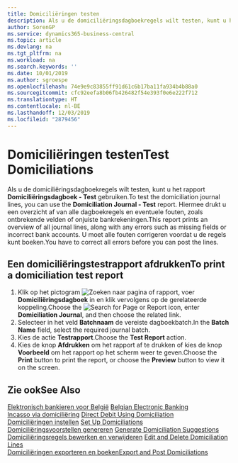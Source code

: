 ```yaml
---
title: Domiciliëringen testen
description: Als u de domiciliëringsdagboekregels wilt testen, kunt u het rapport Domiciliëringsdagboek - Test gebruiken. Hiermee drukt u een overzicht af van alle dagboekregels en eventuele fouten, zoals ontbrekende velden of onjuiste bankrekeningen.
author: SorenGP
ms.service: dynamics365-business-central
ms.topic: article
ms.devlang: na
ms.tgt_pltfrm: na
ms.workload: na
ms.search.keywords: ''
ms.date: 10/01/2019
ms.author: sgroespe
ms.openlocfilehash: 74e9e9c83855ff91d61c6b17ba11fa934b4b88a0
ms.sourcegitcommit: cfc92eefa8b06fb426482f54e393f0e6e222f712
ms.translationtype: HT
ms.contentlocale: nl-BE
ms.lasthandoff: 12/03/2019
ms.locfileid: "2879456"
---
```

# <a name="test-domiciliations"></a><span data-ttu-id="67f3a-104">Domiciliëringen testen</span><span class="sxs-lookup"><span data-stu-id="67f3a-104">Test Domiciliations</span></span>
<span data-ttu-id="67f3a-105">Als u de domiciliëringsdagboekregels wilt testen, kunt u het rapport **Domiciliëringsdagboek - Test** gebruiken.</span><span class="sxs-lookup"><span data-stu-id="67f3a-105">To test the domiciliation journal lines, you can use the **Domiciliation Journal - Test** report.</span></span> <span data-ttu-id="67f3a-106">Hiermee drukt u een overzicht af van alle dagboekregels en eventuele fouten, zoals ontbrekende velden of onjuiste bankrekeningen.</span><span class="sxs-lookup"><span data-stu-id="67f3a-106">This report prints an overview of all journal lines, along with any errors such as missing fields or incorrect bank accounts.</span></span> <span data-ttu-id="67f3a-107">U moet alle fouten corrigeren voordat u de regels kunt boeken.</span><span class="sxs-lookup"><span data-stu-id="67f3a-107">You have to correct all errors before you can post the lines.</span></span>  

## <a name="to-print-a-domiciliation-test-report"></a><span data-ttu-id="67f3a-108">Een domiciliëringstestrapport afdrukken</span><span class="sxs-lookup"><span data-stu-id="67f3a-108">To print a domiciliation test report</span></span>  

1.  <span data-ttu-id="67f3a-109">Klik op het pictogram ![Zoeken naar pagina of rapport](../../media/ui-search/search_small.png "Het pictogram Zoeken naar pagina of rapport"), voer **Domiciliëringsdagboek** in en klik vervolgens op de gerelateerde koppeling.</span><span class="sxs-lookup"><span data-stu-id="67f3a-109">Choose the ![Search for Page or Report](../../media/ui-search/search_small.png "Search for Page or Report icon") icon, enter **Domiciliation Journal**, and then choose the related link.</span></span>  
2.  <span data-ttu-id="67f3a-110">Selecteer in het veld **Batchnaam** de vereiste dagboekbatch.</span><span class="sxs-lookup"><span data-stu-id="67f3a-110">In the **Batch Name** field, select the required journal batch.</span></span>  
3.  <span data-ttu-id="67f3a-111">Kies de actie **Testrapport**.</span><span class="sxs-lookup"><span data-stu-id="67f3a-111">Choose the **Test Report** action.</span></span>  
4.  <span data-ttu-id="67f3a-112">Kies de knop **Afdrukken** om het rapport af te drukken of kies de knop **Voorbeeld** om het rapport op het scherm weer te geven.</span><span class="sxs-lookup"><span data-stu-id="67f3a-112">Choose the **Print** button to print the report, or choose the **Preview** button to view it on the screen.</span></span>  

## <a name="see-also"></a><span data-ttu-id="67f3a-113">Zie ook</span><span class="sxs-lookup"><span data-stu-id="67f3a-113">See Also</span></span>  
 <span data-ttu-id="67f3a-114">[Elektronisch bankieren voor België](belgian-electronic-banking.md) </span><span class="sxs-lookup"><span data-stu-id="67f3a-114">[Belgian Electronic Banking](belgian-electronic-banking.md) </span></span>  
 <span data-ttu-id="67f3a-115">[Incasso via domiciliëring](direct-debit-using-domiciliation.md) </span><span class="sxs-lookup"><span data-stu-id="67f3a-115">[Direct Debit Using Domiciliation](direct-debit-using-domiciliation.md) </span></span>  
 <span data-ttu-id="67f3a-116">[Domiciliëringen instellen](how-to-set-up-domiciliations.md) </span><span class="sxs-lookup"><span data-stu-id="67f3a-116">[Set Up Domiciliations](how-to-set-up-domiciliations.md) </span></span>  
 <span data-ttu-id="67f3a-117">[Domiciliëringsvoorstellen genereren](how-to-generate-domiciliation-suggestions.md) </span><span class="sxs-lookup"><span data-stu-id="67f3a-117">[Generate Domiciliation Suggestions](how-to-generate-domiciliation-suggestions.md) </span></span>  
 <span data-ttu-id="67f3a-118">[Domiciliëringsregels bewerken en verwijderen](how-to-edit-and-delete-domiciliation-lines.md) </span><span class="sxs-lookup"><span data-stu-id="67f3a-118">[Edit and Delete Domiciliation Lines](how-to-edit-and-delete-domiciliation-lines.md) </span></span>  
 [<span data-ttu-id="67f3a-119">Domiciliëringen exporteren en boeken</span><span class="sxs-lookup"><span data-stu-id="67f3a-119">Export and Post Domiciliations</span></span>](how-to-export-and-post-domiciliations.md)
